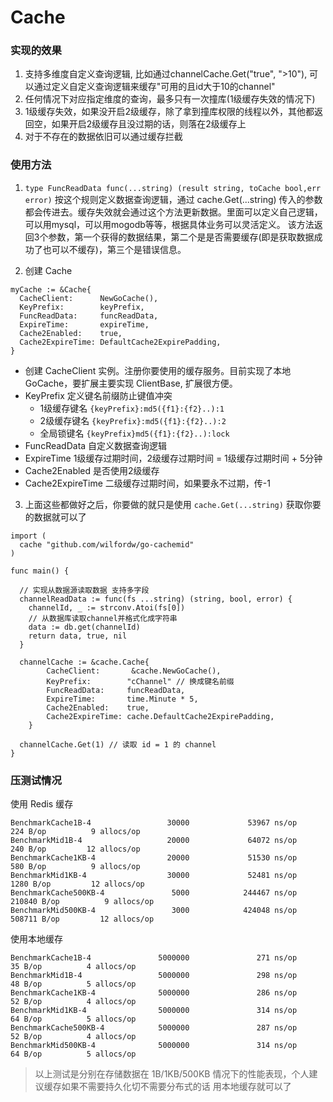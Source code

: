 # Cache

### 实现的效果

1. 支持多维度自定义查询逻辑, 比如通过channelCache.Get("true", ">10"), 可以通过定义自定义查询逻辑来缓存"可用的且id大于10的channel"
2. 任何情况下对应指定维度的查询，最多只有一次撞库(1级缓存失效的情况下)
3. 1级缓存失效，如果没开启2级缓存，除了拿到撞库权限的线程以外，其他都返回空，如果开启2级缓存且没过期的话，则落在2级缓存上
4. 对于不存在的数据依旧可以通过缓存拦截

### 使用方法

1. `type FuncReadData func(...string) (result string, toCache bool,err error)` 按这个规则定义数据查询逻辑，通过 cache.Get(...string) 传入的参数都会传进去。缓存失效就会通过这个方法更新数据。里面可以定义自己逻辑，可以用mysql，可以用mogodb等等，根据具体业务可以灵活定义。
该方法返回3个参数，第一个获得的数据结果，第二个是是否需要缓存(即是获取数据成功了也可以不缓存)，第三个是错误信息。

2. 创建 Cache

```
myCache := &Cache{
  CacheClient:      NewGoCache(),
  KeyPrefix:        keyPrefix,
  FuncReadData:     funcReadData,
  ExpireTime:       expireTime,
  Cache2Enabled:    true,
  Cache2ExpireTime: DefaultCache2ExpirePadding,
}
```

  - 创建 CacheClient 实例。注册你要使用的缓存服务。目前实现了本地GoCache，要扩展主要实现 ClientBase, 扩展很方便。
  - KeyPrefix 定义键名前缀防止键值冲突
    - 1级缓存键名 `{keyPrefix}:md5({f1}:{f2}..):1`
    - 2级缓存键名 `{keyPrefix}:md5({f1}:{f2}..):2`
    - 全局锁键名 `{keyPrefix}md5({f1}:{f2}..):lock`
  - FuncReadData 自定义数据查询逻辑
  - ExpireTime 1级缓存过期时间，2级缓存过期时间 = 1级缓存过期时间 + 5分钟
  - Cache2Enabled 是否使用2级缓存
  - Cache2ExpireTime 二级缓存过期时间，如果要永不过期，传-1

3. 上面这些都做好之后，你要做的就只是使用 `cache.Get(...string)` 获取你要的数据就可以了

```
import (
  cache "github.com/wilfordw/go-cachemid"
)

func main() {

  // 实现从数据源读取数据 支持多字段
  channelReadData := func(fs ...string) (string, bool, error) {
    channelId, _ := strconv.Atoi(fs[0])
    // 从数据库读取channel并格式化成字符串
    data := db.get(channelId)
    return data, true, nil
  }

  channelCache := &cache.Cache{
		CacheClient:       &cache.NewGoCache(),
		KeyPrefix:        "cChannel" // 换成键名前缀
		FuncReadData:     funcReadData,
		ExpireTime:       time.Minute * 5,
		Cache2Enabled:    true,
		Cache2ExpireTime: cache.DefaultCache2ExpirePadding,
	}

  channelCache.Get(1) // 读取 id = 1 的 channel
}

```

### 压测试情况

使用 Redis 缓存

```
BenchmarkCache1B-4                 30000             53967 ns/op             224 B/op          9 allocs/op
BenchmarkMid1B-4                   20000             64072 ns/op             240 B/op         12 allocs/op
BenchmarkCache1KB-4                20000             51530 ns/op             580 B/op          9 allocs/op
BenchmarkMid1KB-4                  30000             52481 ns/op            1280 B/op         12 allocs/op
BenchmarkCache500KB-4               5000            244467 ns/op          210840 B/op          9 allocs/op
BenchmarkMid500KB-4                 3000            424048 ns/op          508711 B/op         12 allocs/op
```

使用本地缓存

```
BenchmarkCache1B-4               5000000               271 ns/op              35 B/op          4 allocs/op
BenchmarkMid1B-4                 5000000               298 ns/op              48 B/op          5 allocs/op
BenchmarkCache1KB-4              5000000               286 ns/op              52 B/op          4 allocs/op
BenchmarkMid1KB-4                5000000               314 ns/op              64 B/op          5 allocs/op
BenchmarkCache500KB-4            5000000               287 ns/op              52 B/op          4 allocs/op
BenchmarkMid500KB-4              5000000               314 ns/op              64 B/op          5 allocs/op
```

> 以上测试是分别在存储数据在 1B/1KB/500KB 情况下的性能表现，个人建议缓存如果不需要持久化切不需要分布式的话 用本地缓存就可以了